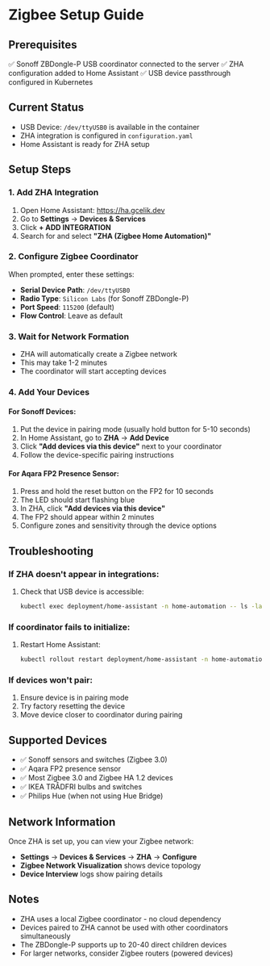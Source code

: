 # Zigbee Setup Guide

## Prerequisites
✅ Sonoff ZBDongle-P USB coordinator connected to the server
✅ ZHA configuration added to Home Assistant
✅ USB device passthrough configured in Kubernetes

## Current Status
- USB Device: `/dev/ttyUSB0` is available in the container
- ZHA integration is configured in `configuration.yaml`
- Home Assistant is ready for ZHA setup

## Setup Steps

### 1. Add ZHA Integration
1. Open Home Assistant: https://ha.gcelik.dev
2. Go to **Settings** → **Devices & Services**
3. Click **+ ADD INTEGRATION**
4. Search for and select **"ZHA (Zigbee Home Automation)"**

### 2. Configure Zigbee Coordinator
When prompted, enter these settings:
- **Serial Device Path**: `/dev/ttyUSB0`
- **Radio Type**: `Silicon Labs` (for Sonoff ZBDongle-P)
- **Port Speed**: `115200` (default)
- **Flow Control**: Leave as default

### 3. Wait for Network Formation
- ZHA will automatically create a Zigbee network
- This may take 1-2 minutes
- The coordinator will start accepting devices

### 4. Add Your Devices

#### For Sonoff Devices:
1. Put the device in pairing mode (usually hold button for 5-10 seconds)
2. In Home Assistant, go to **ZHA** → **Add Device**
3. Click **"Add devices via this device"** next to your coordinator
4. Follow the device-specific pairing instructions

#### For Aqara FP2 Presence Sensor:
1. Press and hold the reset button on the FP2 for 10 seconds
2. The LED should start flashing blue
3. In ZHA, click **"Add devices via this device"**
4. The FP2 should appear within 2 minutes
5. Configure zones and sensitivity through the device options

## Troubleshooting

### If ZHA doesn't appear in integrations:
1. Check that USB device is accessible:
   ```bash
   kubectl exec deployment/home-assistant -n home-automation -- ls -la /dev/ttyUSB*
   ```

### If coordinator fails to initialize:
1. Restart Home Assistant:
   ```bash
   kubectl rollout restart deployment/home-assistant -n home-automation
   ```

### If devices won't pair:
1. Ensure device is in pairing mode
2. Try factory resetting the device
3. Move device closer to coordinator during pairing

## Supported Devices
- ✅ Sonoff sensors and switches (Zigbee 3.0)
- ✅ Aqara FP2 presence sensor
- ✅ Most Zigbee 3.0 and Zigbee HA 1.2 devices
- ✅ IKEA TRÅDFRI bulbs and switches
- ✅ Philips Hue (when not using Hue Bridge)

## Network Information
Once ZHA is set up, you can view your Zigbee network:
- **Settings** → **Devices & Services** → **ZHA** → **Configure**
- **Zigbee Network Visualization** shows device topology
- **Device Interview** logs show pairing details

## Notes
- ZHA uses a local Zigbee coordinator - no cloud dependency
- Devices paired to ZHA cannot be used with other coordinators simultaneously
- The ZBDongle-P supports up to 20-40 direct children devices
- For larger networks, consider Zigbee routers (powered devices)
